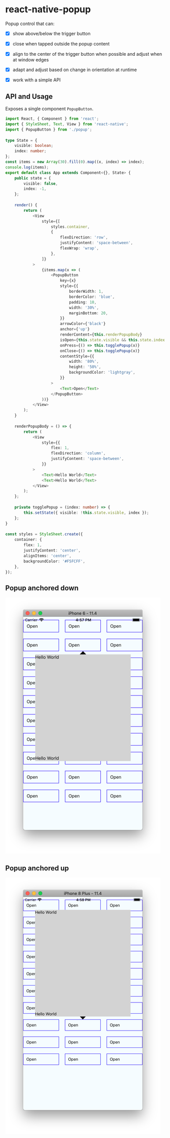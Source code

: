 # react-native-popup

Popup control that can:
 
- [x] show above/below the trigger button
- [x] close when tapped outside the popup content
- [x] align to the center of the trigger button when possible and adjust when at window edges
- [x] adapt and adjust based on change in orientation at runtime
- [x] work with a simple API


## API and Usage

Exposes a single component `PopupButton`.

```typescript jsx
import React, { Component } from 'react';
import { StyleSheet, Text, View } from 'react-native';
import { PopupButton } from './popup';

type State = {
    visible: boolean;
    index: number;
};
const items = new Array(30).fill(0).map((x, index) => index);
console.log(items);
export default class App extends Component<{}, State> {
    public state = {
        visible: false,
        index: -1,
    };

    render() {
        return (
            <View
                style={[
                    styles.container,
                    {
                        flexDirection: 'row',
                        justifyContent: 'space-between',
                        flexWrap: 'wrap',
                    },
                ]}
            >
                {items.map(x => (
                    <PopupButton
                        key={x}
                        style={{
                            borderWidth: 1,
                            borderColor: 'blue',
                            padding: 10,
                            width: '30%',
                            marginBottom: 20,
                        }}
                        arrowColor={'black'}
                        anchor={'up'}
                        renderContent={this.renderPopupBody}
                        isOpen={this.state.visible && this.state.index === x}
                        onPress={() => this.togglePopup(x)}
                        onClose={() => this.togglePopup(x)}
                        contentStyle={{
                            width: '80%',
                            height: '50%',
                            backgroundColor: 'lightgray',
                        }}
                    >
                        <Text>Open</Text>
                    </PopupButton>
                ))}
            </View>
        );
    }

    renderPopupBody = () => {
        return (
            <View
                style={{
                    flex: 1,
                    flexDirection: 'column',
                    justifyContent: 'space-between',
                }}
            >
                <Text>Hello World</Text>
                <Text>Hello World</Text>
            </View>
        );
    };

    private togglePopup = (index: number) => {
        this.setState({ visible: !this.state.visible, index });
    };
}

const styles = StyleSheet.create({
    container: {
        flex: 1,
        justifyContent: 'center',
        alignItems: 'center',
        backgroundColor: '#F5FCFF',
    },
});
```

## Popup anchored down

![Down](_screenshots/down.png)

## Popup anchored up

![Up](_screenshots/up.png)

